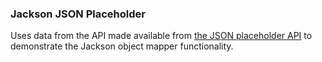 ### Jackson JSON Placeholder

Uses data from the API made available from [the JSON placeholder API](https://jsonplaceholder.typicode.com/) to demonstrate the Jackson object mapper functionality. 

